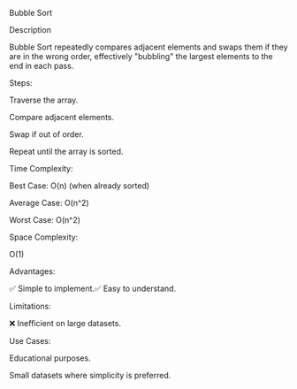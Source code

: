 Bubble Sort

Description

Bubble Sort repeatedly compares adjacent elements and swaps them if they are in the wrong order, effectively "bubbling"
the largest elements to the end in each pass.

Steps:

Traverse the array.

Compare adjacent elements.

Swap if out of order.

Repeat until the array is sorted.

Time Complexity:

Best Case: O(n) (when already sorted)

Average Case: O(n^2)

Worst Case: O(n^2)

Space Complexity:

O(1)

Advantages:

✅ Simple to implement.✅ Easy to understand.

Limitations:

❌ Inefficient on large datasets.

Use Cases:

Educational purposes.

Small datasets where simplicity is preferred.